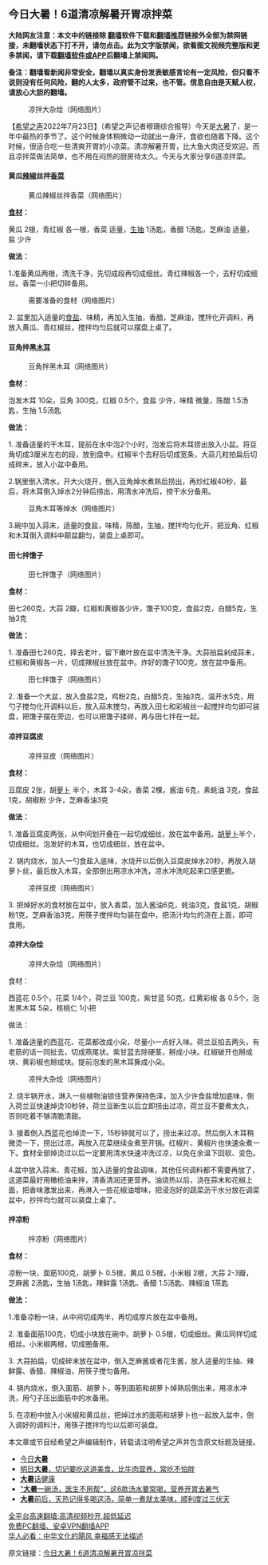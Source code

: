  <!-- 面包屑导航 --> <h2>今日大暑！6道清凉解暑开胃凉拌菜</h2> <p class="notice"><b>大陆网友注意：本文中的链接除 <a href="https://github.com/bannedbook/fanqiang" >翻墙</a>软件下载和<a href="https://github.com/killgcd/justmysocks/blob/master/README.md">翻墙推荐</a>链接外全部为禁网链接，未翻墙状态下打不开，请勿点击。此为文字版禁闻，欲看图文视频完整版和更多禁闻，请下载<a href="https://github.com/bannedbook/fanqiang">翻墙软件或APP</a>后翻墙上禁闻网。</p><p>备注：翻墙看新闻非常安全，翻墙以真实身份发表敏感言论有一定风险，但只看不说则没有任何风险，翻的人太多，政府管不过来，也不管。信息自由是天赋人权，请放心大胆的翻墙。</b></p>  <div class="entry"> <figure><figcaption>凉拌大杂烩（网络图片）</figcaption></figure> <p>【<span class='wp_keywordlink_affiliate'><a href="https://www.soundofhope.org" title="希望之声" target="_blank">希望之声</a></span>2022年7月23日】（希望之声记者穆珊综合报导）今天是<a href="https://www.bannedbook.org/bnews/tag/%E5%A4%A7%E6%9A%91/" class="st_tag internal_tag" rel="tag" title="标签 大暑 下的日志">大暑</a>了，是一年中最热的季节了。这个时候身体稍微动一动就出一身汗，食欲也随着下降。这个时候，很适合吃一些清爽开胃的小凉菜。清凉解暑开胃，比大鱼大肉还受欢迎。而且凉拌菜做法简单，也不用在闷热的厨房待太久。今天与大家分享6道凉拌菜。</p> <h4 data-track="3">黄瓜<a href="https://www.bannedbook.org/bnews/tag/%e8%be%a3%e6%a4%92/" class="st_tag internal_tag" rel="tag" title="标签 辣椒 下的日志">辣椒</a>丝拌<a href="https://www.bannedbook.org/bnews/tag/%E9%A6%99%E8%8F%9C/" class="st_tag internal_tag" rel="tag" title="标签 香菜 下的日志">香菜</a></h4> <figure><figcaption>黄瓜辣椒丝拌香菜（网络图片）</figcaption></figure> <p><strong><a href="https://www.bannedbook.org/bnews/tag/%E9%A3%9F%E6%9D%90/" class="st_tag internal_tag" rel="tag" title="标签 食材 下的日志">食材</a>：</strong></p> <p>黄瓜 2根，青红椒 各一根，香菜 适量，<a href="https://www.bannedbook.org/bnews/tag/%e7%94%9f%e6%8a%bd/" class="st_tag internal_tag" rel="tag" title="标签 生抽 下的日志">生抽</a> 1汤匙，香醋 1汤匙，芝麻油 适量，盐 少许</p> <p><strong>做法：</strong></p> <p>1.准备黄瓜两根，清洗干净，先切成段再切成细丝。青红辣椒各一个，去籽切成细丝。香菜一小把切碎备用。</p> <figure><figcaption>需要准备的食材（网络图片）</figcaption></figure> <p>2. 盆里加入适量的<a href="https://www.bannedbook.org/bnews/tag/%E9%A3%9F%E7%9B%90/" class="st_tag internal_tag" rel="tag" title="标签 食盐 下的日志">食盐</a>、味精，再加入生抽，香醋，芝麻油，搅拌化开调料，再放入黄瓜、青红椒丝，搅拌均匀后就可以摆盘上桌了。</p> <h4 data-track="5">豆角拌黑<a href="https://www.bannedbook.org/bnews/tag/%E6%9C%A8%E8%80%B3/" class="st_tag internal_tag" rel="tag" title="标签 木耳 下的日志">木耳</a></h4> <figure><figcaption>豆角拌黑木耳（网络图片）</figcaption></figure> <p><strong>食材：</strong></p> <p>泡发木耳 10朵，豆角 300克，红椒 0.5个，食盐 少许，味精 微量，陈醋 1.5汤匙，生抽 1.5汤匙</p> <p><strong>做法：</strong></p> <p>1. 准备适量的干木耳，提前在水中泡2个小时，泡发后将木耳捞出放入小盆。将豆角切成3厘米左右的段，放到盘中。红椒半个去籽后切成宽条，大蒜几粒拍扁后切成碎末，放入小盆中备用。</p>  <p>2.锅里倒入清水，开大火烧开，倒入豆角焯水煮熟后捞出，再炒红椒40秒，最后，将木耳倒入焯水2分钟后捞出，用清水冲洗后，控干水分备用。</p> <figure><figcaption>豆角木耳等焯水（网络图片）</figcaption></figure> <p>3.碗中加入蒜末，适量的食盐，味精，陈醋，生抽，搅拌均匀化开，把豆角、红椒和木耳倒入调料中颠盆翻匀，装盘上桌即可。</p> <h4 data-track="7">田七拌馓子</h4> <figure><figcaption>田七拌馓子（网络图片）</figcaption></figure> <p><strong>食材：</strong></p> <p>田七260克，大蒜 2瓣，红椒和黄椒各少许，馓子100克，食盐2克，白醋5克，生抽3克</p> <p><strong>做法：</strong></p> <p>1. 准备田七260克，择去老叶，留下嫩叶放在盆中清洗干净。大蒜拍扁剁成蒜末，红椒和黄椒各一片，切成辣椒丝放在盆中。炸好的馓子100克，放在盆中备用。</p> <figure><figcaption>田七拌馓子（网络图片）</figcaption></figure> <p>2. 准备一个大盆，放入食盐2克，鸡粉2克，白醋5克，生抽3克，温开水5克，用勺子搅匀化开调料以后，放入蒜末搅匀，再放入田七和彩椒丝一起搅拌均匀即可装盘，把馓子摆在旁边，也可以把馓子揉碎，再与田七拌在一起。</p> <h4 data-track="94">凉拌豆腐皮</h4> <figure><figcaption>凉拌豆皮（网络图片）</figcaption></figure> <p><strong>食材：</strong></p> <p>豆腐皮 2张，胡<a href="https://www.bannedbook.org/bnews/tag/%e8%90%9d%e5%8d%9c/" class="st_tag internal_tag" rel="tag" title="标签 萝卜 下的日志">萝卜</a> 半个，木耳 3-4朵，香菜 2棵，酱油 6克，素蚝油 3克，食盐 1克，胡椒粉 少许，芝麻香油3克</p> <p><strong>做法：</strong></p>  <p>1. 准备豆腐皮两张，从中间划开叠在一起切成细丝，放在盆中备用。<a href="https://www.bannedbook.org/bnews/tag/%e8%83%a1%e8%90%9d%e5%8d%9c/" class="st_tag internal_tag" rel="tag" title="标签 胡萝卜 下的日志">胡萝卜</a>半个，切成细丝。泡发好的木耳，也切成细丝，放在盆中。</p> <p>2. 锅内烧水，加入一勺食盐入底味，水烧开以后倒入豆腐皮焯水20秒，再放入胡萝卜丝，最后放入木耳，全部倒出用凉水冲洗，凉水冲洗吃起来口感更脆。</p> <figure><figcaption>凉拌豆皮（网络图片）</figcaption></figure> <p>3. 把焯好水的食材放在盆中，放入香菜，加入酱油6克，蚝油3克，食盐1克，胡椒粉1克，芝麻香油3克，用筷子搅拌均匀装在盘中，把汤汁均匀的浇在上面，即可食用。</p> <h4 data-track="1">凉拌大杂烩</h4> <figure><figcaption>凉拌大杂烩（网络图片）</figcaption></figure> <p>食材：</p> <p>西蓝花 0.5个，花菜 1/4个，荷兰豆 100克，紫甘蓝 50克，红黄彩椒 各 0.5个，泡发黑木耳 5朵，核桃仁 1小把</p> <p>做法：</p> <p>1. 准备适量的西蓝花、花菜都改成小朵，尽量小一点好入味。荷兰豆掐去两头，有老筋的话一同扯去，切成燕尾状。紫甘蓝去除硬茎，掰成小块。红椒破开也掰成块、黄彩椒也掰成块。提前泡发的黑木耳撕成小朵。</p> <figure><figcaption>凉拌大杂烩（网络图片）</figcaption></figure> <p>2. 烧半锅开水，淋入一些植物油锁住营养保持色泽，加入少许食盐增加底味，倒入荷兰豆快速焯烫10秒钟，荷兰豆断生以后立即捞出过凉，荷兰豆不要煮太久，否则吃着不够清脆清甜。</p> <p>3. 接着倒入西蓝花也焯烫一下，15秒钟就可以了，捞出来过凉。然后倒入木耳稍微烫一下，捞出过凉。再放入花菜继续汆煮至开锅。红椒片、黄椒片也快速汆煮一下。食材全部焯烫过以后一定要用清水快速冲洗过凉，以免在余温下回软、变色。</p> <p>4.盆中放入蒜末、青花椒，加入适量的食盐调味，其他任何调料都不需要再放了，这道菜最好用橄榄油来拌，清香清润还更营养。油烧热以后，浇在蒜末和花椒上面，把香味激发出来，再淋入一些花椒油增味，把浸泡好的蔬菜沥干水分放在调菜盆中，抄拌均匀就可以装盘上桌了。</p>  <h4>拌凉粉</h4> <figure><figcaption>拌凉粉（网络图片）</figcaption></figure> <p><strong>食材：</strong></p> <p>凉粉一块，面筋100克，胡萝卜 0.5根，黄瓜 0.5根，小米椒 2根，大蒜 2-3瓣，芝麻酱 2汤匙，生抽 1汤匙，辣鲜露 1汤匙、香醋 1.5汤匙、辣椒油 1茶匙</p> <p><strong>做法：</strong></p> <p>1.准备凉粉一块，从中间切成两半，再切成厚片放在盆中备用。</p> <p>2. 准备面筋100克，切成小块放在碗中。胡萝卜 0.5根，切成细丝。黄瓜同样切成细丝。小米椒两根，切成圈备用。</p> <p>3. 大蒜拍扁，切成碎末放在盆中，倒入芝麻酱或者花生酱，放入适量的生抽、辣鲜露、香醋、辣椒油，用筷子搅匀备用。</p> <p>4. 锅内烧水，倒入面筋、胡萝卜，等到面筋和胡萝卜焯熟后倒出来，用凉水冲洗，用勺子压出面筋中的水备用。</p> <p>5. 在凉粉中放入小米椒和黄瓜丝，把焯过水的面筋和胡萝卜也一起放入盆中，倒入调好的调料汁，用筷子搅拌均匀以后即可装盘。</p> <p>本文章或节目经希望之声编辑制作，转载请注明希望之声并包含原文标题及链接。 </p> <div id="taboola-mid-1"></div>  <ul class='op-related-articles' title='相关阅读'> <li><a href='https://www.bannedbook.org/bnews/comments/20220722/1761711.html' target='_blank'>今日<b>大暑</b></a></li> <li><a href='https://www.bannedbook.org/bnews/health/20220705/1754164.html' target='_blank'>明日<b>大暑</b>，切记要吃这道美食，比牛肉营养，常吃不怕胖</a></li> <li><a href='https://www.bannedbook.org/bnews/comments/20210724/1593552.html' target='_blank'><b>大暑</b>话健康</a></li> <li><a href='https://www.bannedbook.org/bnews/lifebaike/20210724/1593387.html' target='_blank'>“<b>大暑</b>一碗汤，医生不用帮”，这6款汤水要常喝，营养开胃去暑气</a></li> <li><a href='https://www.bannedbook.org/bnews/lifebaike/20210721/1591370.html' target='_blank'><b>大暑</b>前后，天热记得多喝这汤，简单一煮就太美味，顺利度过三伏天</a></li> </ul> <p class="texttj"> <a href="https://github.com/bannedbook/fanqiang/wiki/V2ray%E6%9C%BA%E5%9C%BA" target="_blank">全平台高速翻墙:高清视频秒开,超低延迟</a><br/> <a href="https://github.com/bannedbook/fanqiang/wiki/%E7%A6%81%E9%97%BB%E7%BD%91%E5%AE%89%E5%8D%93%E7%BF%BB%E5%A2%99%E6%96%B0%E9%97%BBAPP" target="_blank">免费PC翻墙、安卓VPN翻墙APP</a><br/> <a href="https://www.bannedbook.org/bnews/comments/20220220/1694796.html" target="_blank">华人必看：中华文化的飓风 幸福感无法描述</a> </p> <p>原文链接：<a class="src_link"  href="https://www.soundofhope.org/post/639695" target="_blank">今日大暑！6道清凉解暑开胃凉拌菜</a></p><a name='sharetosocial'></a>  <div style="margin-bottom:5px;padding-bottom:5px;clear:both"> <div id="archive-pix-1" class="banner-ads"> <!-- AuctionX Display platform tag START --> <div id="27602x728x90x621x_ADSLOT1" clicktrack="%%CLICK_URL_ESC%%"></div>  <!-- AuctionX Display platform tag END --> </div> <div id="archive-pix-2" class="banner-ads"> <!-- AuctionX Display platform tag START --> <div id="27556x300x250x621x_ADSLOT1" clicktrack="%%CLICK_URL_ESC%%" style="margin:0 auto;text-align:center"></div>  <!-- AuctionX Display platform tag END --> </div> </div>  <div id="archive-pix-1" class="banner-ads"> <!-- AuctionX Display platform tag START --> <div id="27603x728x90x621x_ADSLOT1" clicktrack="%%CLICK_URL_ESC%%"></div>  <!-- AuctionX Display platform tag END --> </div> </div><!--END ENTRY--> 